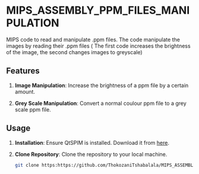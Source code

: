 # MIPS_ASSEMBLY_PPM_FILES_MANIPULATION
MIPS code to read and manipulate .ppm files. The code manipulate the images by reading their .ppm files ( The first code increases the brightness of the image, the second changes images to greyscale)

## Features
1. **Image Manipulation**: Increase the brightness of a ppm file by a certain amount.

2. **Grey Scale Manipulation**: Convert a normal coulour ppm file to a grey scale ppm file.

## Usage

1. **Installation**: Ensure QtSPIM is installed. Download it from [here](http://spimsimulator.sourceforge.net/).

2. **Clone Repository**: Clone the repository to your local machine.

   ```bash
   git clone https:https://github.com/ThokozaniTshabalala/MIPS_ASSEMBLY_PPM_FILES_MANIPULATION
